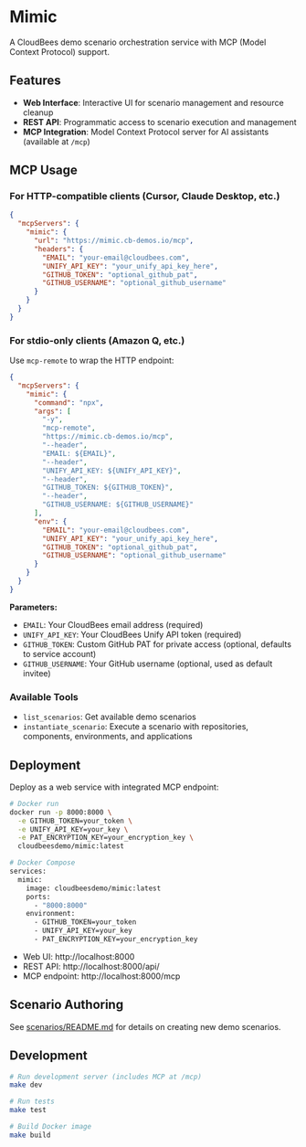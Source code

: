 # Mimic

A CloudBees demo scenario orchestration service with MCP (Model Context Protocol) support.

## Features

- **Web Interface**: Interactive UI for scenario management and resource cleanup
- **REST API**: Programmatic access to scenario execution and management
- **MCP Integration**: Model Context Protocol server for AI assistants (available at `/mcp`)

## MCP Usage

### For HTTP-compatible clients (Cursor, Claude Desktop, etc.)

```json
{
  "mcpServers": {
    "mimic": {
      "url": "https://mimic.cb-demos.io/mcp",
      "headers": {
        "EMAIL": "your-email@cloudbees.com",
        "UNIFY_API_KEY": "your_unify_api_key_here",
        "GITHUB_TOKEN": "optional_github_pat",
        "GITHUB_USERNAME": "optional_github_username"
      }
    }
  }
}
```

### For stdio-only clients (Amazon Q, etc.)

Use `mcp-remote` to wrap the HTTP endpoint:

```json
{
  "mcpServers": {
    "mimic": {
      "command": "npx",
      "args": [
        "-y",
        "mcp-remote",
        "https://mimic.cb-demos.io/mcp",
        "--header",
        "EMAIL: ${EMAIL}",
        "--header",
        "UNIFY_API_KEY: ${UNIFY_API_KEY}",
        "--header",
        "GITHUB_TOKEN: ${GITHUB_TOKEN}",
        "--header",
        "GITHUB_USERNAME: ${GITHUB_USERNAME}"
      ],
      "env": {
        "EMAIL": "your-email@cloudbees.com",
        "UNIFY_API_KEY": "your_unify_api_key_here",
        "GITHUB_TOKEN": "optional_github_pat",
        "GITHUB_USERNAME": "optional_github_username"
      }
    }
  }
}
```

**Parameters:**
- `EMAIL`: Your CloudBees email address (required)
- `UNIFY_API_KEY`: Your CloudBees Unify API token (required)
- `GITHUB_TOKEN`: Custom GitHub PAT for private access (optional, defaults to service account)
- `GITHUB_USERNAME`: Your GitHub username (optional, used as default invitee)

### Available Tools

- `list_scenarios`: Get available demo scenarios
- `instantiate_scenario`: Execute a scenario with repositories, components, environments, and applications

## Deployment

Deploy as a web service with integrated MCP endpoint:

```bash
# Docker run
docker run -p 8000:8000 \
  -e GITHUB_TOKEN=your_token \
  -e UNIFY_API_KEY=your_key \
  -e PAT_ENCRYPTION_KEY=your_encryption_key \
  cloudbeesdemo/mimic:latest

# Docker Compose
services:
  mimic:
    image: cloudbeesdemo/mimic:latest
    ports:
      - "8000:8000"
    environment:
      - GITHUB_TOKEN=your_token
      - UNIFY_API_KEY=your_key
      - PAT_ENCRYPTION_KEY=your_encryption_key
```

- Web UI: http://localhost:8000
- REST API: http://localhost:8000/api/
- MCP endpoint: http://localhost:8000/mcp

## Scenario Authoring

See [scenarios/README.md](scenarios/README.md) for details on creating new demo scenarios.

## Development

```bash
# Run development server (includes MCP at /mcp)
make dev

# Run tests
make test

# Build Docker image
make build
```